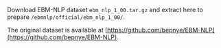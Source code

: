 Download EBM-NLP dataset `ebm_nlp_1_00.tar.gz` and extract here to prepare `/ebmnlp/official/ebm_nlp_1_00/`.

The original dataset is available at [https://github.com/bepnye/EBM-NLP](https://github.com/bepnye/EBM-NLP).
